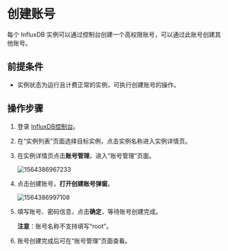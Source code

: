 # 创建账号

每个 InfluxDB 实例可以通过控制台创建一个高权限账号，可以通过此账号创建其他账号。

## 前提条件

- 实例状态为运行且计费正常的实例，可执行创建账号的操作。

## 操作步骤

1. 登录 [InfluxDB控制台](http://tsds-console.jdcloud.com/list)。

2. 在“实例列表”页面选择目标实例，点击实例名称进入实例详情页。

3. 在实例详情页点击**账号管理**，进入“账号管理”页面。

   ![1564386967233](../../../../../image/JCS-for-InfluxDB/1564386967233.png)

4. 点击创建账号，**打开创建账号弹窗**。

   ![1564386997108](../../../../../image/JCS-for-InfluxDB/1564386997108.png)

5. 填写账号、密码信息，点击**确定**，等待账号创建完成。

   **注意**：账号名称不支持填写“root”。


6. 账号创建完成后可在“账号管理”页面查看。

